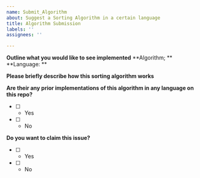 ```yaml
---
name: Submit_Algorithm
about: Suggest a Sorting Algorithm in a certain language
title: Algorithm Submission
labels: ''
assignees: ''

---
```


**Outline what you would like to see implemented**
**Algorithm; **
**Language: **

**Please briefly describe how this sorting algorithm works**

**Are their any prior implementations of this algorithm in any language on this repo?**
- [ ] - Yes 
- [ ] - No

**Do you want to claim this issue?**
- [ ] - Yes
- [ ] - No
